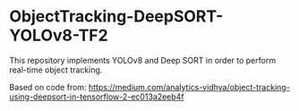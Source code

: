 # ObjectTracking-DeepSORT-YOLOv8-TF2
This repository implements YOLOv8 and Deep SORT in order to perform real-time object tracking. 

Based on code from: https://medium.com/analytics-vidhya/object-tracking-using-deepsort-in-tensorflow-2-ec013a2eeb4f





